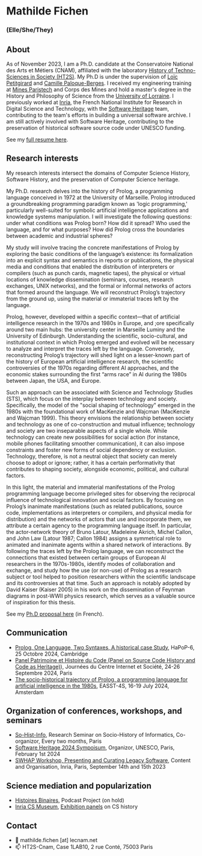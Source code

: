 # Mathilde Fichen
### (Elle/She/They)

## About
As of November 2023, I am a Ph.D. candidate at the Conservatoire National des Arts et Métiers (CNAM), affiliated with the laboratory [History of Techno-Sciences in Society (HT2S)](https://technique-societe.cnam.fr/histoire-des-technosciences-en-societe-ht2s--913760.kjsp). My Ph.D is under the supervision of [Loïc Petitgirard](https://innovation.cnam.fr/liste-des-enseignants-/loic-petitgirard-899111.kjsp) and [Camille Paloque-Berges](https://technique-societe.cnam.fr/paloque-berges-camille-1244646.kjsp). I received my engineering training at [Mines Paristech](https://www.minesparis.psl.eu/) and Corps des Mines and hold a master's degree in the History and Philosophy of Science from the [University of Lorraine](https://www.univ-lorraine.fr/). I previously worked at [Inria](https://www.inria.fr/en), the French National Institute for Research in Digital Science and Technology, with the [Software Heritage](https://www.softwareheritage.org/) team, contributing to the team's efforts in building a universal software archive. I am still actively involved with Software Heritage, contributing to the preservation of historical software source code under UNESCO funding.

See my [full resume here](https://cnam-my.sharepoint.com/:b:/g/personal/mathilde_fichen_lecnam_net/EROycxVOFw1MvhAhI19t2nYB5aenXHTbfsEz8NE-9MuxkQ?e=Y6pvJE). 

## Research interests
My research interests intersect the domains of Computer Science History, Software History, and the preservation of Computer Science heritage.

My Ph.D. research delves into the history of Prolog, a programming language conceived in 1972 at the University of Marseille. Prolog introduced a groundbreaking programming paradigm known as 'logic programming,' particularly well-suited for symbolic artificial intelligence applications and knowledge systems manipulation. I will investigate the following questions: under what conditions was Prolog born? How did it spread? Who used the language, and for what purposes? How did Prolog cross the boundaries between academic and industrial spheres?

My study will involve tracing the concrete manifestations of Prolog by exploring the basic conditions of the language’s existence: its formalization into an explicit syntax and semantics in reports or publications, the physical media and conditions that enabled the distribution of interpreters or compilers (such as punch cards, magnetic tapes), the physical or virtual locations of knowledge dissemination (seminars, courses, research exchanges, UNIX networks), and the formal or informal networks of actors that formed around the language. We will reconstruct Prolog’s trajectory from the ground up, using the material or immaterial traces left by the language.

Prolog, however, developed within a specific context—that of artificial intelligence research in the 1970s and 1980s in Europe, and ;ore specifically around two main hubs: the university center in Marseille Luminy and the University of Edinburgh. Understanding the scientific, socio-cultural, and institutional context in which Prolog emerged and evolved will be necessary to analyze and interpret the traces left by the language. Conversely, reconstructing Prolog’s trajectory will shed light on a lesser-known part of the history of European artificial intelligence research, the scientific controversies of the 1970s regarding different AI approaches, and the economic stakes surrounding the first “arms race” in AI during the 1980s between Japan, the USA, and Europe.

Such an approach can be associated with Science and Technology Studies (STS), which focus on the interplay between technology and society. Specifically, the model of the "social shaping of technology" emerged in the 1980s with the foundational work of MacKenzie and Wajcman (MacKenzie and Wajcman 1999). This theory envisions the relationship between society and technology as one of co-construction and mutual influence; technology and society are two inseparable aspects of a single whole. While technology can create new possibilities for social action (for instance, mobile phones facilitating smoother communication), it can also impose constraints and foster new forms of social dependency or exclusion. Technology, therefore, is not a neutral object that society can merely choose to adopt or ignore; rather, it has a certain performativity that contributes to shaping society, alongside economic, political, and cultural factors.

In this light, the material and immaterial manifestations of the Prolog programming language become privileged sites for observing the reciprocal influence of technological innovation and social factors. By focusing on Prolog’s inanimate manifestations (such as related publications, source code, implementations as interpreters or compilers, and physical media for distribution) and the networks of actors that use and incorporate them, we attribute a certain agency to the programming language itself. In particular, the actor-network theory of Bruno Latour, Madeleine Akrich, Michel Callon, and John Law (Latour 1987; Callon 1984) assigns a symmetrical role to animated and inanimate agents within a shared network of interactions. By following the traces left by the Prolog language, we can reconstruct the connections that existed between certain groups of European AI researchers in the 1970s-1980s, identify modes of collaboration and exchange, and study how the use (or non-use) of Prolog as a research subject or tool helped to position researchers within the scientific landscape and its controversies at that time. Such an approach is notably adopted by David Kaiser (Kaiser 2005) in his work on the dissemination of Feynman diagrams in post-WWII physics research, which serves as a valuable source of inspiration for this thesis.

See my [Ph.D proposal here](https://cnam-my.sharepoint.com/:b:/g/personal/mathilde_fichen_lecnam_net/Ef3ByzaRN2dPs4xe2g6FTjUB_mojWkRAmn5ZxshsZ3Shiw?e=G56ax5) (in French). 

## Communication
- [Prolog, One Language, Two Syntaxes, A historical case Study](https://www.cdh.cam.ac.uk/events/38592/), HaPoP-6, 25 Octobre 2024, Cambridge 
- [Panel Patrimoine et Histoire du Code (Panel on Source Code History and Code as Heritage)](https://cis.cnrs.fr/journees-du-cis-2024/)), Journées du Centre Internet et Société, 24-26 Septembre 2024, Paris 
- [The socio-historical trajectory of Prolog, a programming language for artificial intelligence in the 1980s](https://nomadit.co.uk/conference/easst-4s2024/paper/84538), EASST-4S, 16-19 July 2024, Amsterdam 

## Organization of conferences, workshops, and seminars

- [So-Hist-Info](https://sohistinfo.github.io/), Research Seminar on Socio-History of Informatics, Co-organizor, Every two months, Paris 
- [Software Heritage 2024 Sympoisum](https://www.softwareheritage.org/symposium-and-summit-2024/), Organizor, UNESCO, Paris, February 1st 2024
- [SWHAP Workshop, Presenting and Curating Legacy Software](https://hal-lara.archives-ouvertes.fr/hal-04251779), Content and Organisation, Inria, Paris, September 14th and 15th 2023

## Science mediation and popularization

- [Histoires Binaires](histoiresbinaires.github.io), Podcast Project (on hold)
- [Inria CS Museum](https://www.inria.fr/fr/du-shape-aux-inventeurs-du-numerique), [Exhibition panels](https://cnam-my.sharepoint.com/:b:/g/personal/mathilde_fichen_lecnam_net/EQKaitbESVxDmWRNV7HFXLYBW3fsY9_wB9pl6hKADIGqIA?e=IXoaNi) on CS history

## Contact
- 📧 mathilde.fichen [at] lecnam.net
- 📫 HT2S-Cnam, Case 1LAB10, 2 rue Conté, 75003 Paris
